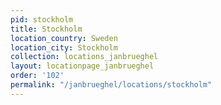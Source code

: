 ```yaml
---
pid: stockholm
title: Stockholm
location_country: Sweden
location_city: Stockholm
collection: locations_janbrueghel
layout: locationpage_janbrueghel
order: '102'
permalink: "/janbrueghel/locations/stockholm"
---
```


